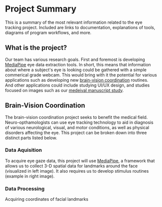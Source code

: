 # Project Summary
This is a summary of the most relevant information related to the eye tracking project. Included are links to documentation, explanations of tools, diagrams of program workflows, and more.

## What is the project?
Our team has various research goals. First and foremost is developing [MediaPipe](###MediaPipe) eye data extraction tools. In short, this means that information about where a subject's eye is looking could be gathered with a simple commerical grade webcam. This would bring with it the potential for various applications such as developing new [brain-vision coordination](##Brain-Vision-Coordination) routines. And other applications could include studying UI/UX design, and studies focused on images such as our [medeival manuscript study](##Medeival-Manuscript-Study).

## Brain-Vision Coordination
The brain-vision coordination project seeks to benefit the medical field. Neuro-opthamologists can use eye tracking technology to aid in diagnosis of various neurological, visual, and motor conditions, as well as physical disorders affecting the eye. This project can be broken down into three distinct parts listed below.

### Data Aquisition
To acquire eye gaze data, this project will use [MediaPipe](###MediaPipe), a framework that allows us to collect 3-D spatial data for landmarks around the face (visualized in left image). It also requires us to develop stimulus routines (example in right image).


### Data Processing
Acquiring coordinates of facial landmarks 

<!--
<img src="Circle-Stimulus.gif" alt="Circle Stimulus Routine" align="right" width="300">
This text will wrap around the image to the right. You can continue writing here, and the text will adjust to wrap around the image. Make sure the image size is small enough to allow space for the text to wrap.
-->
